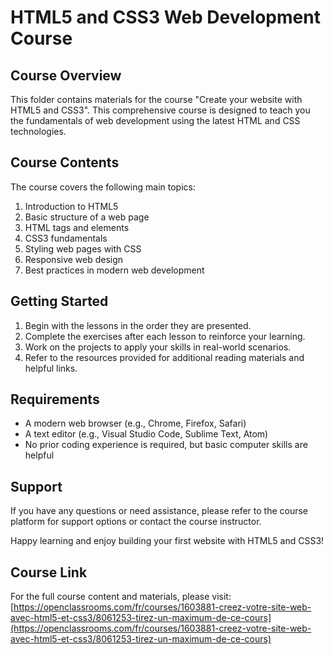 # HTML5 and CSS3 Web Development Course

## Course Overview

This folder contains materials for the course "Create your website with HTML5 and CSS3". This comprehensive course is designed to teach you the fundamentals of web development using the latest HTML and CSS technologies.

## Course Contents

The course covers the following main topics:

1. Introduction to HTML5
2. Basic structure of a web page
3. HTML tags and elements
4. CSS3 fundamentals
5. Styling web pages with CSS
6. Responsive web design
7. Best practices in modern web development

## Getting Started

1. Begin with the lessons in the order they are presented.
2. Complete the exercises after each lesson to reinforce your learning.
3. Work on the projects to apply your skills in real-world scenarios.
4. Refer to the resources provided for additional reading materials and helpful links.

## Requirements

- A modern web browser (e.g., Chrome, Firefox, Safari)
- A text editor (e.g., Visual Studio Code, Sublime Text, Atom)
- No prior coding experience is required, but basic computer skills are helpful

## Support

If you have any questions or need assistance, please refer to the course platform for support options or contact the course instructor.

Happy learning and enjoy building your first website with HTML5 and CSS3!

## Course Link

For the full course content and materials, please visit:
[https://openclassrooms.com/fr/courses/1603881-creez-votre-site-web-avec-html5-et-css3/8061253-tirez-un-maximum-de-ce-cours](https://openclassrooms.com/fr/courses/1603881-creez-votre-site-web-avec-html5-et-css3/8061253-tirez-un-maximum-de-ce-cours)

